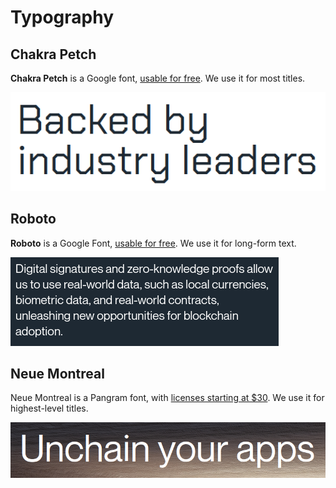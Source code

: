 # Typography

## Chakra Petch

**Chakra Petch** is a Google font, [usable for free](https://fonts.google.com/specimen/Chakra+Petch). We use it for most titles.

![](./Chakra%20Petch.png)

## Roboto

**Roboto** is a Google Font, [usable for free](https://fonts.google.com/specimen/Roboto). We use it for long-form text.

![](./Roboto.png)

## Neue Montreal

Neue Montreal is a Pangram font, with [licenses starting at $30](https://pangrampangram.com/products/neue-montreal). We use it for highest-level titles.

![](./Neue%20Montreal.png)
